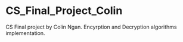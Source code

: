 # CS_Final_Project_Colin
CS Final project by Colin Ngan. Encyrption and Decryption algorithms implementation.
